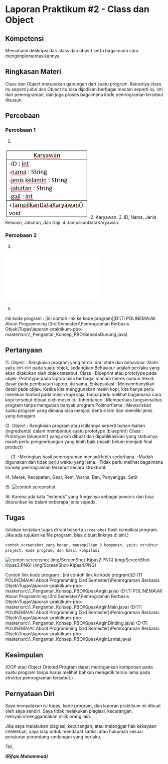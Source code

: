 # Laporan Praktikum #2 - Class dan Object

## Kompetensi

Memahami deskripsi dari class dan object serta bagaimana cara mengimplementasikannya.

## Ringkasan Materi

Class dan Object merupakan gabungan dari suatu program. Ibaratnya class itu seperti judul dan Object itu bisa dijadikan berbagai macam seperti isi, inti dari pemrograman, dan juga proses bagaimana kode pemrograman tersebut disusun.

## Percobaan

### Percobaan 1

1.
![screenshot](img2/Percobaan1-Nomor1.PNG)
2.
Karyawan.
3.
ID, Nama, Jenis Kelamin, Jabatan, dan Gaji.
4.
tampilkanDataKaryawan.

### Percobaan 2

3.
![link ke kode program](../../src/2_Class_dan_Object/Mahasiswa.java)

5.
ink kode program : [ini contoh link ke kode program](D:\TI POLINEMA\All About Programming (3rd Semester)\Pemrograman Berbasis Objek\Tugas\laporan-praktikum-pbo-master\src\1_Pengantar_Konsep_PBO/SepedaGunung.java)

## Pertanyaan

(1.
Object : 	Rangkaian program yang terdiri dari state dan behaviour. State yaitu ciri-ciri pada suatu objek, sedangkan Behaviour adalah perilaku yang akan dilakukan oleh objek tersebut.
Class :	Blueprint atau prototype pada objek. Prototype pada laptop bisa berbagai macam merek namun teknik dasar pada pembuatan laptop, itu sama.
Enkapsulasi : Menyembunyikan detail pada objek. Ketika kita menggunakan mesin kopi, kita hanya perlu menekan tombol pada mesin kopi saja, tanpa perlu melihat bagaimana cara kopi tersebut dibuat oleh mesin itu.
Inheritance : Memperluas fungsionalitas program tanpa mengubah banyak program
Polimorfisme : Mewariskan suatu program yang dimana bisa menjadi bentuk lain dan memiliki jenis yang beragam.

(2.
Object : Rangkaian program atau istilahnya seperti bahan-bahan (ingredients) dalam membentuk suatu prototype (blueprint)
Class : Prototype (blueprint) yang akan dibuat dan dipublikasikan yang statusnya masih perlu pengembangan yang lebih baik (masih belum menjadi final product)

 
(3.
-Meringkas hasil pemrograman menjadi lebih sederhana.
-Mudah digunakan dan tidak perlu waktu yang lama.
-Tidak perlu melihat bagaimana konsep pemrograman tersenut secara struktural.

(4.
Merek, Kecepatan, Gear, Rem, Warna, Ban, Penyangga, Setir

(5.
![contoh screenshot](img/ScreenShot-Sepeda3.PNG)

(6.
Karena ada kata “extends” yang fungsinya sebagai pewaris dan bisa diturunkan ke dalam beberapa jenis sepeda.


## Tugas

(silakan kerjakan tugas di sini beserta `screenshot` hasil kompilasi program. Jika ada rujukan ke file program, bisa dibuat linknya di sini.)

`contoh screenshot yang benar, menampilkan 3 komponen, yaitu struktur project, kode program, dan hasil kompilasi`

![contoh screenshot](img/ScreenShot-Kipas1.PNG)
(img/ScreenShot-Kipas2.PNG)
(img/ScreenShot-Kipas3.PNG)
(img/ScreenShot-Kipas4.PNG)

Contoh link kode program : [ini contoh link ke kode program](D:\TI POLINEMA\All About Programming (3rd Semester)\Pemrograman Berbasis Objek\Tugas\laporan-praktikum-pbo-master\src\1_Pengantar_Konsep_PBO/KipasAngin.java)
(D:\TI POLINEMA\All About Programming (3rd Semester)\Pemrograman Berbasis Objek\Tugas\laporan-praktikum-pbo-master\src\1_Pengantar_Konsep_PBO/KipasAnginMain.java)
(D:\TI POLINEMA\All About Programming (3rd Semester)\Pemrograman Berbasis Objek\Tugas\laporan-praktikum-pbo-master\src\1_Pengantar_Konsep_PBO/KipasAnginDinding.java)
(D:\TI POLINEMA\All About Programming (3rd Semester)\Pemrograman Berbasis Objek\Tugas\laporan-praktikum-pbo-master\src\1_Pengantar_Konsep_PBO/KipasAnginLantai.java)
## Kesimpulan

(OOP atau Object Orieted Program dapat meringankan komponen pada suatu program tanpa harus melihat bahkan mengetik teralu lama pada struktur pemrograman tersebut.)

## Pernyataan Diri

Saya menyatakan isi tugas, kode program, dan laporan praktikum ini dibuat oleh saya sendiri. Saya tidak melakukan plagiasi, kecurangan, menyalin/menggandakan milik orang lain.

Jika saya melakukan plagiasi, kecurangan, atau melanggar hak kekayaan intelektual, saya siap untuk mendapat sanksi atau hukuman sesuai peraturan perundang-undangan yang berlaku.

Ttd,

***(Rifqie Muhammad)***
